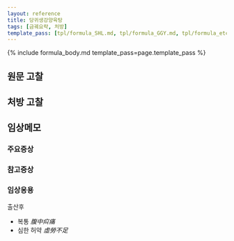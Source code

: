 ```yaml
---
layout: reference
title: 당귀생강양육탕
tags: [금궤요략, 처방]
template_pass: [tpl/formula_SHL.md, tpl/formula_GGY.md, tpl/formula_etc.md]
---
```


{% include formula_body.md template_pass=page.template_pass %}

## 원문 고찰

## 처방 고찰



## 임상메모



### 주요증상



### 참고증상



### 임상응용

출산후
* 복통 _腹中㽱痛_
* 심한 허약 _虛勞不足_
